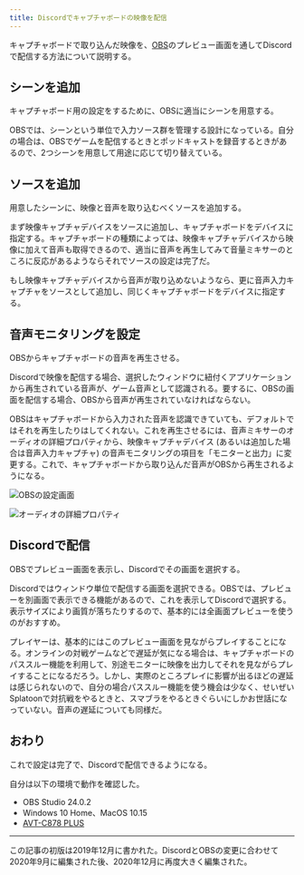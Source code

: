 ```yaml
---
title: Discordでキャプチャボードの映像を配信
---
```


キャプチャボードで取り込んだ映像を、[OBS](https://obsproject.com/ja)のプレビュー画面を通してDiscordで配信する方法について説明する。

## シーンを追加

キャプチャボード用の設定をするために、OBSに適当にシーンを用意する。

OBSでは、シーンという単位で入力ソース群を管理する設計になっている。自分の場合は、OBSでゲームを配信するときとポッドキャストを録音するときがあるので、2つシーンを用意して用途に応じて切り替えている。

## ソースを追加

用意したシーンに、映像と音声を取り込むべくソースを追加する。

まず映像キャプチャデバイスをソースに追加し、キャプチャボードをデバイスに指定する。キャプチャボードの種類によっては、映像キャプチャデバイスから映像に加えて音声も取得できるので、適当に音声を再生してみて音量ミキサーのところに反応があるようならそれでソースの設定は完了だ。

もし映像キャプチャデバイスから音声が取り込めないようなら、更に音声入力キャプチャをソースとして追加し、同じくキャプチャボードをデバイスに指定する。

## 音声モニタリングを設定

OBSからキャプチャボードの音声を再生させる。

Discordで映像を配信する場合、選択したウィンドウに紐付くアプリケーションから再生されている音声が、ゲーム音声として認識される。要するに、OBSの画面を配信する場合、OBSから音声が再生されていなければならない。

OBSはキャプチャボードから入力された音声を認識できていても、デフォルトではそれを再生したりはしてくれない。これを再生させるには、音声ミキサーのオーディオの詳細プロパティから、映像キャプチャデバイス (あるいは追加した場合は音声入力キャプチャ) の音声モニタリングの項目を「モニターと出力」に変更する。これで、キャプチャボードから取り込んだ音声がOBSから再生されるようになる。

![](https://i.imgur.com/6lYUlZbh.png "OBSの設定画面")

![](https://i.imgur.com/ECnqZXnh.png "オーディオの詳細プロパティ")

## Discordで配信

OBSでプレビュー画面を表示し、Discordでその画面を選択する。

Discordではウィンドウ単位で配信する画面を選択できる。OBSでは、プレビューを別画面で表示できる機能があるので、これを表示してDiscordで選択する。表示サイズにより画質が落ちたりするので、基本的には全画面プレビューを使うのがおすすめ。

プレイヤーは、基本的にはこのプレビュー画面を見ながらプレイすることになる。オンラインの対戦ゲームなどで遅延が気になる場合は、キャプチャボードのパススルー機能を利用して、別途モニターに映像を出力してそれを見ながらプレイすることになるだろう。しかし、実際のところプレイに影響が出るほどの遅延は感じられないので、自分の場合パススルー機能を使う機会は少なく、せいぜいSplatoonで対抗戦をやるときと、スマブラをやるときぐらいにしかお世話になっていない。音声の遅延についても同様だ。

## おわり

これで設定は完了で、Discordで配信できるようになる。

自分は以下の環境で動作を確認した。

- OBS Studio 24.0.2
- Windows 10 Home、MacOS 10.15
- [AVT-C878 PLUS](https://www.amazon.co.jp/dp/B07C2ZYHF5)

---

この記事の初版は2019年12月に書かれた。DiscordとOBSの変更に合わせて2020年9月に編集された後、2020年12月に再度大きく編集された。
